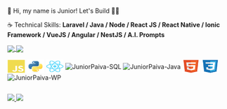 <p align="left"> 
 🖖 Hi, my name is Junior! Let's Build 👨‍💻
</p>
<p align="left">
 ☕ Technical Skills: <strong> Laravel / Java / Node / React JS / React Native / Ionic Framework / VueJS / Angular / NestJS / A.I. Prompts  </strong>
</p>

<a href="https://github.com/kauanmodolo/github-readme-stats">
  <img height=160 align="center" src="https://github-readme-stats.vercel.app/api?username=juniorpaiva95&show_icons=true&theme=dracula" />
</a>
<a href="https://github.com/juniorpaiva95/convoychat">
  <img height=160 align="center" src="https://github-readme-stats.vercel.app/api/top-langs?username=juniorpaiva95&layout=compact&langs_count=8&hide=teX,html,css&theme=dracula&card_width=320" />
</a>

<div style="display: inline_block"><br>
  <img align="center" alt="JuniorPaiva-Js" height="30" width="40" src="https://raw.githubusercontent.com/devicons/devicon/master/icons/javascript/javascript-plain.svg">
<img align="center" alt="JuniorPaiva-Python" height="30" width="40" 
src="https://raw.githubusercontent.com/devicons/devicon/master/icons/python/python-original.svg">
<img align="center" alt="JuniorPaiva-React" height="30" width="40" src="https://raw.githubusercontent.com/devicons/devicon/master/icons/react/react-original.svg">
  <img align="center" alt="JuniorPaiva-SQL" height="30" width="40" src="https://cdn.jsdelivr.net/gh/devicons/devicon@latest/icons/azuresqldatabase/azuresqldatabase-original.svg">
<img align="center" alt="JuniorPaiva-Java" height="30" width="40" src="https://cdn.jsdelivr.net/gh/devicons/devicon@latest/icons/java/java-plain-wordmark.svg">
  <img align="center" alt="JuniorPaiva-HTML" height="30" width="40" src="https://raw.githubusercontent.com/devicons/devicon/master/icons/html5/html5-original.svg">
  <img align="center" alt="JuniorPaiva-CSS" height="30" width="40" src="https://raw.githubusercontent.com/devicons/devicon/master/icons/css3/css3-original.svg">
<img align="center" alt="JuniorPaiva-WP" height="30" width="40" src="https://cdn.jsdelivr.net/gh/devicons/devicon@latest/icons/wordpress/wordpress-plain.svg">
</div>
  
  ##
 
<div> 
    <a href="https://www.linkedin.com/in/joselito-paiva" target="_blank"><img src="https://img.shields.io/badge/-LinkedIn-%230077B5?style=for-the-badge&logo=linkedin&logoColor=white" target="_blank"</a> 
<!--   <a href="https://instagram.com/kau_modolo" target="_blank"><img src="https://img.shields.io/badge/-Instagram-%23E4405F?style=for-the-badge&logo=instagram&logoColor=white" target="_blank"></a> -->
  <a href = "mailto:juniorpaiva95@gmail.com"><img src="https://img.shields.io/badge/-Gmail-%23333?style=for-the-badge&logo=gmail&logoColor=white" target="_blank"></a>
 
  
</div>
